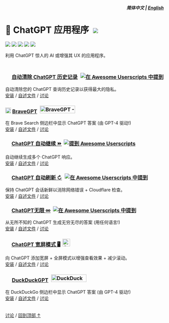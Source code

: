 <div align="right">
<h5>简体中文 | <a href="../..#readme">English</a></h5>
</div>

# 🤖 ChatGPT 应用程序 &nbsp;[![](https://img.shields.io/twitter/url/http/shields.io.svg?style=social)](https://twitter.com/intent/tweet?text=检查这些%20ChatGPT%20应用程序%21&url=https://github.com/adamlui/chatgpt-addons&hashtags=greasemonkey,userscript,javascript,ai)

![](https://img.shields.io/badge/安装-25,000+-0ad4fc?logo=docusign&logoColor=white&style=for-the-badge)
[![](https://img.shields.io/badge/执照-MIT-green.svg?logo=internetarchive&logoColor=white&style=for-the-badge)](LICENSE.md)
[![](https://img.shields.io/github/commit-activity/m/adamlui/chatgpt-apps?label=提交&logo=github&logoColor=white&style=for-the-badge)](https://github.com/adamlui/chatgpt-apps/commits/main)
[![](https://img.shields.io/codefactor/grade/github/adamlui/chatgpt-apps?label=代码质量&logo=codefactor&logoColor=white&style=for-the-badge)](https://www.codefactor.io/repository/github/adamlui/chatgpt-apps)
![](https://img.shields.io/badge/供电-chatgpt.js-d909f9?logo=gamejolt&logoColor=white&style=for-the-badge)

利用 ChatGPT 惊人的 AI 或增强其 UX 的应用程序。

<img height=10px width="100%" src="https://raw.githubusercontent.com/andreasbm/readme/master/assets/lines/aqua.png">

### <picture><source media="(prefers-color-scheme: dark)" srcset="https://i.imgur.com/RduASbD.png"><img width=16 src="https://raw.githubusercontent.com/adamlui/chatgpt-userscripts/main/media/icons/openai-favicon64.png"></picture> [自动清除 ChatGPT 历史记录](../../autoclear-chatgpt-history) <a href="https://github.com/awesome-scripts/awesome-userscripts#privacy"><img src="https://awesome.re/mentioned-badge.svg" alt="在 Awesome Userscripts 中提到" style="margin:0 0 -2px 5px"></a>

自动清除您的 ChatGPT 查询历史记录以获得最大的隐私。
<br>[安装](https://greasyfork.org/scripts/460805-auto-clear-chatgpt-history) / 
[自述文件](../../autoclear-chatgpt-history#readme) / 
[讨论](https://chatgptevo.com/autoclear/discussions)

### <img src="https://media.bravegpt.com/images/bravegpt-icon48.png" width=18> [BraveGPT](../../bravegpt) <a href="https://www.producthunt.com/posts/bravegpt?utm_source=badge-featured&utm_medium=badge&utm_souce=badge-bravegpt" target="_blank"><img src="https://api.producthunt.com/widgets/embed-image/v1/featured.svg?post_id=385630&theme=light" alt="BraveGPT - Bring&#0032;the&#0032;magic&#0032;of&#0032;ChatGPT&#0032;to&#0032;Brave&#0032;Search&#0033; | Product Hunt" style="width: 112px; height: 24px; margin:0 0 -4px 5px;" width="112" height="24" /></a>

在 Brave Search 侧边栏中显示 ChatGPT 答案 (由 GPT-4 驱动!)
<br>[安装](https://greasyfork.org/scripts/462440-bravegpt) / 
[自述文件](../../bravegpt#readme) / 
[讨论](https://github.bravegpt.com/discussions)

### <picture><source media="(prefers-color-scheme: dark)" srcset="https://i.imgur.com/RduASbD.png"><img width=16 src="https://raw.githubusercontent.com/adamlui/chatgpt-userscripts/main/media/icons/openai-favicon64.png"></picture> [ChatGPT 自动继续 ⏩](../../chatgpt-auto-continue) <a href="https://github.com/awesome-scripts/awesome-userscripts#chatgpt"><img src="https://awesome.re/mentioned-badge.svg" alt="提到 Awesome Userscripts" style="margin:0 0 -3px 3px"></a>

自动继续生成多个 ChatGPT 响应。<br>
[安装](https://greasyfork.org/scripts/466789-chatgpt-auto-continue) / 
[自述文件](../../chatgpt-auto-continue#readme) / 
[讨论](https://chatgptevo.com/autocontinue/discussions)

### <picture><source media="(prefers-color-scheme: dark)" srcset="https://i.imgur.com/RduASbD.png"><img width=16 src="https://raw.githubusercontent.com/adamlui/chatgpt-userscripts/main/media/icons/openai-favicon64.png"></picture> [ChatGPT 自动刷新 ↻](../../chatgpt-auto-refresh) <a href="https://github.com/awesome-scripts/awesome-userscripts#chatgpt"><img src="https://awesome.re/mentioned-badge.svg" alt="在 Awesome Userscripts 中提到" style="margin:0 0 -2px 5px"></a>

保持 ChatGPT 会话新鲜以消除网络错误 + Cloudflare 检查。
<br>[安装](https://greasyfork.org/scripts/462422-chatgpt-auto-refresh) / 
[自述文件](../../chatgpt-auto-refresh/docs/zh-cn/README.md) / 
[讨论](https://chatgptevo.com/autorefresh/discussions)

### <picture><source media="(prefers-color-scheme: dark)" srcset="https://i.imgur.com/RduASbD.png"><img width=16 src="https://raw.githubusercontent.com/adamlui/chatgpt-userscripts/main/media/icons/openai-favicon64.png"></picture> [ChatGPT无限 ∞](../../chatgpt-infinity) <a href="https://github.com/awesome-scripts/awesome-userscripts#chatgpt"><img src="https://awesome.re/mentioned-badge.svg" alt="在 Awesome Userscripts 中提到" style="margin:0 0 -2px 4px"></a>

从无所不知的 ChatGPT 生成无穷无尽的答案 (用任何语言!)
<br>[安装](https://greasyfork.org/scripts/465051-chatgpt-infinity) / 
[自述文件](../../chatgpt-infinity/docs/zh-cn/README.md) / 
[讨论](https://chatgptevo.com/infinity/discussions)

### <picture><source media="(prefers-color-scheme: dark)" srcset="https://i.imgur.com/RduASbD.png"><img width=16 src="https://raw.githubusercontent.com/adamlui/chatgpt-userscripts/main/media/icons/openai-favicon64.png"></picture> [ChatGPT 宽屏模式 🖥️](../../chatgpt-widescreen) <img src="https://raw.githubusercontent.com/adamlui/chatgpt-widescreen/main/media/images/badges/product-hunt/product-of-the-week-2-larger-centered-rounded-light.svg" alt="ChatGPT&#0032;Widescreen&#0032;Mode - Add&#0032;widescreen&#0032;&#0043;&#0032;full&#0032;window&#0032;modes&#0032;to&#0032;ChatGPT | Product Hunt" style="width: auto; height: 24px; margin:0 0 -4px 3px;" width="auto" height="24" />

向 ChatGPT 添加宽屏 + 全屏模式以增强查看效果 + 减少滚动。
<br>[安装](../../chatgpt-widescreen#installation) / 
[自述文件](../../chatgpt-widescreen#readme) / 
[讨论](https://chatgptevo.com/widescreen/discussions)

### <img src="https://media.duckduckgpt.com/images/ddgpt-icon48.png" width=17> [DuckDuckGPT](../../duckduckgpt) <a href="https://www.producthunt.com/posts/duckduckgpt?utm_source=badge-featured&utm_medium=badge&utm_souce=badge-duckduckgpt" target="_blank"><img src="https://api.producthunt.com/widgets/embed-image/v1/featured.svg?post_id=379261&theme=light" alt="DuckDuckGPT - Bring&#0032;the&#0032;magic&#0032;of&#0032;ChatGPT&#0032;to&#0032;DuckDuckGo | Product Hunt" style="width: 112px; height: 24px; margin:0 0 -4px 5px;" width="112" height="24" /></a>

在 DuckDuckGo 侧边栏中显示 ChatGPT 答案 (由 GPT-4 驱动!)
<br>[安装](https://greasyfork.org/scripts/459849-duckduckgpt) / 
[自述文件](../../duckduckgpt#readme) / 
[讨论](https://github.duckduckgpt.com/discussions)

<img height=6px width="100%" src="https://raw.githubusercontent.com/andreasbm/readme/master/assets/lines/aqua.png">

[讨论](https://github.com/adamlui/chatgpt-apps/discussions) / 
<a href="#-chatgpt-%E5%BA%94%E7%94%A8%E7%A8%8B%E5%BA%8F-">回到顶部 ↑</a>
